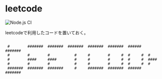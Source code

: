 # leetcode
![Node.js CI](https://github.com/onesword0618/leetcode/workflows/Node.js%20CI/badge.svg)

leetcodeで利用したコードを置いておく。

```

 #        #######  #######  #######  #######  #######  ######   #######
 #        #        #           #     #        #     #  #     #  #
 #        ####     ####        #     #        #     #  #     #  ####
 #        #        #           #     #        #     #  #     #  #
 #######  #######  #######     #     #######  #######  ######   #######

```
